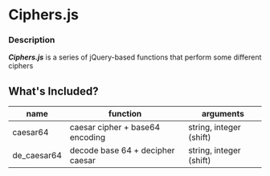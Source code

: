 # Ciphers.js

### Description
**_Ciphers.js_** is a series of jQuery-based functions that perform some different ciphers

## What's Included?
name | function | arguments
--- | --- | -- |
caesar64 | caesar cipher + base64 encoding | string, integer (shift)
de_caesar64 | decode base 64 + decipher caesar | string, integer (shift)


